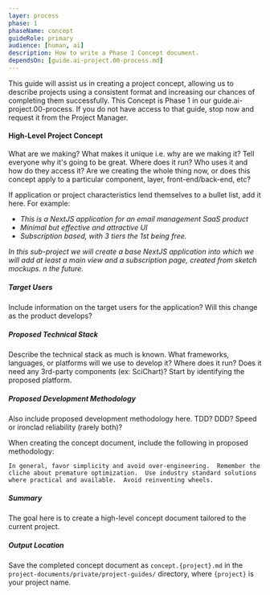 ```yaml
---
layer: process
phase: 1
phaseName: concept
guideRole: primary
audience: [human, ai]
description: How to write a Phase 1 Concept document.
dependsOn: [guide.ai-project.00-process.md]
---
```

This guide will assist us in creating a project concept, allowing us to describe projects using a consistent format and increasing our chances of completing them successfully.  This Concept is Phase 1 in our guide.ai-project.00-process.  If you do not have access to that guide, stop now and request it from the Project Manager.

#### High-Level Project Concept
What are we making?  What makes it unique i.e. why are we making it?  Tell everyone why it's going to be great.  Where does it run?  Who uses it and how do they access it?  Are we creating the whole thing now, or does this concept apply to a particular component, layer, front-end/back-end, etc?

If application or project characteristics lend themselves to a bullet list, add it here.  For example: 
* *This is a NextJS application for an email management SaaS product*
* *Minimal but effective and attractive UI*
* *Subscription based, with 3 tiers the 1st being free.*

*In this sub-project we will create a base NextJS application into which we will add at least a main view and a subscription page, created from sketch mockups.*
*n the future.*

##### Target Users
Include information on the target users for the application?  Will this change as the product develops?

##### Proposed Technical Stack
Describe the technical stack as much is known.  What frameworks, languages, or platforms will we use to develop it?  Where does it run?  Does it need any 3rd-party components (ex: SciChart)?  Start by identifying the proposed platform.

##### Proposed Development Methodology
Also include proposed development methodology here.  TDD?  DDD?  Speed or ironclad reliability (rarely both)?  

When creating the concept document, include the following in proposed methodology:
```
In general, favor simplicity and avoid over-engineering.  Remember the cliche about premature optimization.  Use industry standard solutions where practical and available.  Avoid reinventing wheels.
```

##### Summary
The goal here is to create a high-level concept document tailored to the current project.

##### Output Location
Save the completed concept document as `concept.{project}.md` in the `project-documents/private/project-guides/` directory, where `{project}` is your project name.
